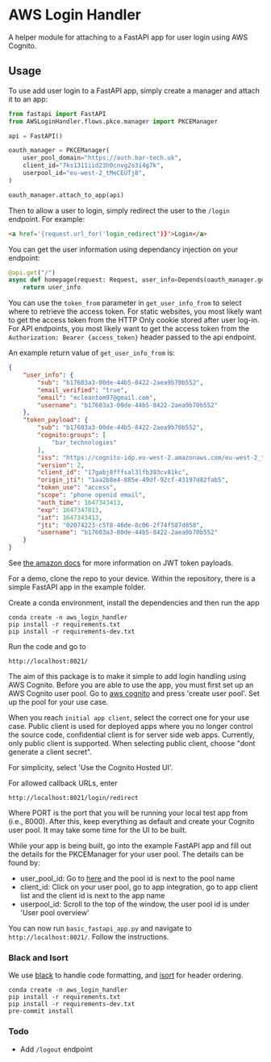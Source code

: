 # AWS Login Handler

A helper module for attaching to a FastAPI app for user login using AWS Cognito.

## Usage
To use add user login to a FastAPI app, simply create a manager and attach it to an app:

```python
from fastapi import FastAPI
from AWSLoginHandler.flows.pkce.manager import PKCEManager

api = FastAPI()

oauth_manager = PKCEManager(
    user_pool_domain="https://auth.bar-tech.uk",
    client_id="7ks1311iid23h0cnvg2o3i4g7k",
    userpool_id="eu-west-2_tMeCEUTj8",
)

oauth_manager.attach_to_app(api)
```

Then to allow a user to login, simply redirect the user to the `/login` endpoint. For example:

```html
<a href='{request.url_for('login_redirect')}'>Login</a>
```

You can get the user information using dependancy injection on your endpoint:

```python
@api.get("/")
async def homepage(request: Request, user_info=Depends(oauth_manager.get_user_info_from(["cookie"], auto_error=False)):
    return user_info
```

You can use the `token_from` parameter in `get_user_info_from` to select where to retrieve the access token. For static websites, you
most likely want to get the access token from the HTTP Only cookie stored after user log-in. For API endpoints, you most
likely want to get the access token from the `Authorization: Bearer {access_token}` header passed to the api endpoint.

An example return value of `get_user_info_from` is:

```json
{
    "user_info": {
        "sub": "b17603a3-00de-44b5-8422-2aea9b70b552", 
        "email_verified": "true", 
        "email": "mcleantom97@gmail.com", 
        "username": "b17603a3-00de-44b5-8422-2aea9b70b552"
    }, 
    "token_payload": {
        "sub": "b17603a3-00de-44b5-8422-2aea9b70b552", 
        "cognito:groups": [
            "bar_technologies"
        ], 
        "iss": "https://cognito-idp.eu-west-2.amazonaws.com/eu-west-2_tMeCEUTj8", 
        "version": 2, 
        "client_id": "17gabj8fffsal3lfb393cv81kc", 
        "origin_jti": "1aa2b8e4-885e-49df-92cf-43197d82fab5", 
        "token_use": "access", 
        "scope": "phone openid email", 
        "auth_time": 1647343413, 
        "exp": 1647347013, 
        "iat": 1647343413, 
        "jti": "02074223-c5f8-46de-8c06-2f74f587d858", 
        "username": "b17603a3-00de-44b5-8422-2aea9b70b552"
    }
}
```

See [the amazon docs](https://docs.aws.amazon.com/cognito/latest/developerguide/amazon-cognito-user-pools-using-the-access-token.html) for more
information on JWT token payloads.

For a demo, clone the repo to your device. Within the repository, there is a simple FastAPI app in the example folder. 

Create a conda environment, install the dependencies and then run the app

```commandline
conda create -n aws_login_handler
pip install -r requirements.txt
pip install -r requirements-dev.txt
```

Run the code and go to

```commandline
http://localhost:8021/
```

The aim of this package is to make it simple to add login handling using AWS Cognito. Before you are able to use the app,
you must first set up an AWS Cognito user pool. Go to [aws cognito](https://eu-west-2.console.aws.amazon.com/cognito/v2/idp/user-pools?region=eu-west-2)
and press 'create user pool'. Set up the pool for your use case.

When you reach `initial app client`, select the correct one for your use case. Public client is used for deployed
apps where you no longer control the source code, confidential client is for server side web apps. Currently, only 
public client is supported. When selecting public client, choose "dont generate a client secret".

For simplicity, select 'Use the Cognito Hosted UI'.

For allowed callback URLs, enter
```commandline
http://localhost:8021/login/redirect
```
Where PORT is the port that you will be running your local test app from (i.e., 8000). After this, keep everything as
default and create your Cognito user pool. It may take some time for the UI to be built.

While your app is being built, go into the example FastAPI app and fill out the details for the PKCEManager for your user pool.
The details can be found by:
* user_pool_id: Go to [here](https://eu-west-2.console.aws.amazon.com/cognito/v2/idp/user-pools?region=eu-west-2) and the pool id is next to the pool name
* client_id: Click on your user pool, go to app integration, go to app client list and the client id is next to the app name
* userpool_id: Scroll to the top of the window, the user pool id is under 'User pool overview'

You can now run `basic_fastapi_app.py` and navigate to `http://localhost:8021/`. Follow the instructions.

### Black and Isort

We use [black](https://github.com/psf/black) to handle code formatting, and [isort](https://pycqa.github.io/isort/) 
for header ordering. 

```commandline
conda create -n aws_login_handler
pip install -r requirements.txt
pip install -r requirements-dev.txt
pre-commit install
```

### Todo

* Add `/logout` endpoint
